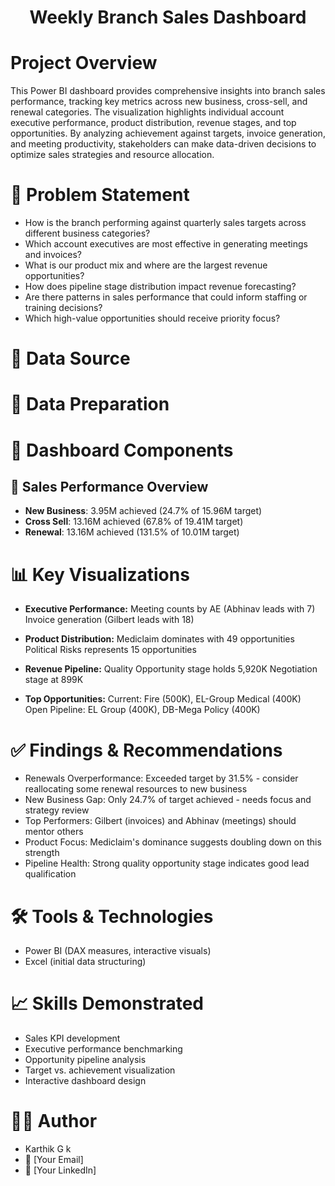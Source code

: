 # <h1 align="center">Weekly Branch Sales Dashboard </h1>
# Project Overview
This Power BI dashboard provides comprehensive insights into branch sales performance, tracking key metrics across new business, cross-sell, and renewal categories. The visualization highlights individual account executive performance, product distribution, revenue stages, and top opportunities. By analyzing achievement against targets, invoice generation, and meeting productivity, stakeholders can make data-driven decisions to optimize sales strategies and resource allocation.

# 💠 Problem Statement
* How is the branch performing against quarterly sales targets across different business categories?
* Which account executives are most effective in generating meetings and invoices?
* What is our product mix and where are the largest revenue opportunities?
* How does pipeline stage distribution impact revenue forecasting?
* Are there patterns in sales performance that could inform staffing or training decisions?
* Which high-value opportunities should receive priority focus?

# 💠 Data Source


# 💠 Data Preparation


# 💠 Dashboard Components
## 🎯 Sales Performance Overview
* **New Business**: 3.95M achieved (24.7% of 15.96M target)
* **Cross Sell**: 13.16M achieved (67.8% of 19.41M target)
* **Renewal**: 13.16M achieved (131.5% of 10.01M target)

# 📊 Key Visualizations
* **Executive Performance:**
Meeting counts by AE (Abhinav leads with 7)
Invoice generation (Gilbert leads with 18)

* **Product Distribution:**
Mediclaim dominates with 49 opportunities
Political Risks represents 15 opportunities

* **Revenue Pipeline:**
Quality Opportunity stage holds 5,920K
Negotiation stage at 899K

* **Top Opportunities:**
Current: Fire (500K), EL-Group Medical (400K)
Open Pipeline: EL Group (400K), DB-Mega Policy (400K)

# ✅ Findings & Recommendations
- Renewals Overperformance: Exceeded target by 31.5% - consider reallocating some renewal resources to new business
- New Business Gap: Only 24.7% of target achieved - needs focus and strategy review
- Top Performers: Gilbert (invoices) and Abhinav (meetings) should mentor others
- Product Focus: Mediclaim's dominance suggests doubling down on this strength
- Pipeline Health: Strong quality opportunity stage indicates good lead qualification

# 🛠 Tools & Technologies
- Power BI (DAX measures, interactive visuals)
- Excel (initial data structuring)


# 📈 Skills Demonstrated
- Sales KPI development
- Executive performance benchmarking
- Opportunity pipeline analysis
- Target vs. achievement visualization
- Interactive dashboard design

# 👨‍💻 Author
- Karthik G k
- 📧 [Your Email]
- 🔗 [Your LinkedIn]
